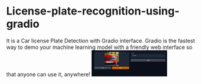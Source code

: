 ﻿# License-plate-recognition-using-gradio
 It is a Car license Plate Detection with Gradio interface.
 Gradio is the fastest way to demo your machine learning model with a friendly web interface so that anyone can use it, anywhere!
<img src= "https://github.com/KingRaizel/License-plate-recognition-using-gradio/blob/main/output.png" width = 200>
